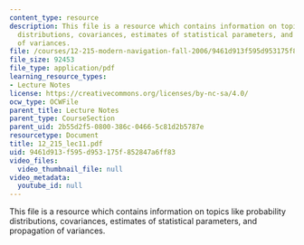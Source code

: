 ```yaml
---
content_type: resource
description: This file is a resource which contains information on topics like probability
  distributions, covariances, estimates of statistical parameters, and propagation
  of variances.
file: /courses/12-215-modern-navigation-fall-2006/9461d913f595d953175f852847a6ff83_12_215_lec11.pdf
file_size: 92453
file_type: application/pdf
learning_resource_types:
- Lecture Notes
license: https://creativecommons.org/licenses/by-nc-sa/4.0/
ocw_type: OCWFile
parent_title: Lecture Notes
parent_type: CourseSection
parent_uid: 2b55d2f5-0800-386c-0466-5c81d2b5787e
resourcetype: Document
title: 12_215_lec11.pdf
uid: 9461d913-f595-d953-175f-852847a6ff83
video_files:
  video_thumbnail_file: null
video_metadata:
  youtube_id: null
---
```

This file is a resource which contains information on topics like probability distributions, covariances, estimates of statistical parameters, and propagation of variances.